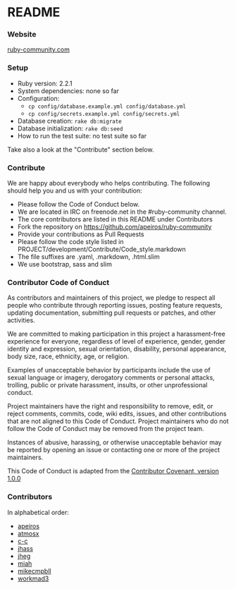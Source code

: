 README
======


### Website

[ruby-community.com](http://ruby-community.com)


### Setup

* Ruby version: 2.2.1
* System dependencies: none so far
* Configuration:
  * `cp config/database.example.yml config/database.yml`
  * `cp config/secrets.example.yml config/secrets.yml`
* Database creation: `rake db:migrate`
* Database initialization: `rake db:seed`
* How to run the test suite: no test suite so far

Take also a look at the "Contribute" section below.


### Contribute

We are happy about everybody who helps contributing.
The following should help you and us with your contribution:

* Please follow the Code of Conduct below.
* We are located in IRC on freenode.net in the #ruby-community channel.
* The core contributors are listed in this README under Contributors
* Fork the repository on https://github.com/apeiros/ruby-community
* Provide your contributions as Pull Requests
* Please follow the code style listed in PROJECT/development/Contribute/Code_style.markdown
* The file suffixes are .yaml, .markdown, .html.slim
* We use bootstrap, sass and slim


### Contributor Code of Conduct

As contributors and maintainers of this project, we pledge to respect all people who
contribute through reporting issues, posting feature requests, updating documentation,
submitting pull requests or patches, and other activities.

We are committed to making participation in this project a harassment-free experience for
everyone, regardless of level of experience, gender, gender identity and expression,
sexual orientation, disability, personal appearance, body size, race, ethnicity, age, or religion.

Examples of unacceptable behavior by participants include the use of sexual language or
imagery, derogatory comments or personal attacks, trolling, public or private harassment,
insults, or other unprofessional conduct.

Project maintainers have the right and responsibility to remove, edit, or reject comments,
commits, code, wiki edits, issues, and other contributions that are not aligned to this
Code of Conduct. Project maintainers who do not follow the Code of Conduct may be removed
from the project team.

Instances of abusive, harassing, or otherwise unacceptable behavior may be reported by
opening an issue or contacting one or more of the project maintainers.

This Code of Conduct is adapted from the [Contributor Covenant, version 1.0.0](http://contributor-covenant.org/version/1/0/0/)


### Contributors

In alphabetical order:

* [apeiros](https://github.com/apeiros)
* [atmosx](https://github.com/atmosx)
* [c-c](https://github.com/csmr)
* [jhass](https://github.com/jhass)
* [jheg](https://github.com/jheg)
* [miah](https://github.com/miah)
* [mikecmpbll](https://github.com/mikecmpbll)
* [workmad3](https://github.com/workmad3)
